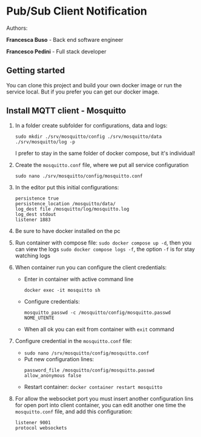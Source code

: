 # Pub/Sub Client Notification

Authors:

**Francesca Buso** - Back end software engineer

**Francesco Pedini** - Full stack developer


## Getting started

You can clone this project and build your own docker image or run the service local.
But if you prefer you can get our docker image.

## Install MQTT client - Mosquitto

1. In a folder create subfolder for configurations, data and logs:
    ```
    sudo mkdir ./srv/mosquitto/config ./srv/mosquitto/data ./srv/mosquitto/log -p
    ```
    I prefer to stay in the same folder of docker compose, but it's individual!

2. Create the `mosquitto.conf` file, where we put all service configuration 
    ```
    sudo nano ./srv/mosquitto/config/mosquitto.conf
    ```
3. In the editor put this initial configurations:
    ```
    persistence true
    persistence_location /mosquitto/data/
    log_dest file /mosquitto/log/mosquitto.log
    log_dest stdout
    listener 1883
    ```
4. Be sure to have docker installed on the pc
5. Run container with compose file: `sudo docker compose up -d`, then you can view the logs `sudo docker compose logs -f`, the option `-f` is for stay watching logs
6. When container run you can configure the client credentials:
    - Enter in container with active command line
        ```
        docker exec -it mosquitto sh
        ```
    - Configure credentials:
        ```
        mosquitto_passwd -c /mosquitto/config/mosquitto.passwd NOME_UTENTE
        ```
    - When all ok you can exit from container with `exit` command
7. Configure credential in the `mosquitto.conf` file:
    - `sudo nano /srv/mosquitto/config/mosquitto.conf`
    - Put new configuration lines:
        ```
        password_file /mosquitto/config/mosquitto.passwd
        allow_anonymous false
        ```
    - Restart container: `docker container restart mosquitto`
8. For allow the websocket port you must insert another configuration lins for open port into client container, you can edit another one time the `mosquitto.conf` file, and add this configuration:
    ```
    listener 9001
    protocol websockets
    ```